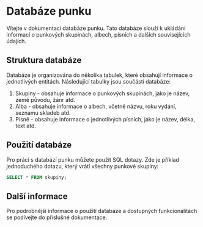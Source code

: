 # Databáze punku

Vítejte v dokumentaci databáze punku. Tato databáze slouží k ukládání informací o punkových skupinách, albech, písních a dalších souvisejících údajích.

## Struktura databáze

Databáze je organizována do několika tabulek, které obsahují informace o jednotlivých entitách. Následující tabulky jsou součástí databáze:

1. Skupiny - obsahuje informace o punkových skupinách, jako je název, země původu, žánr atd.
2. Alba - obsahuje informace o albech, včetně názvu, roku vydání, seznamu skladeb atd.
3. Písně - obsahuje informace o jednotlivých písních, jako je název, délka, text atd.

## Použití databáze

Pro práci s databází punku můžete použít SQL dotazy. Zde je příklad jednoduchého dotazu, který vrátí všechny punkové skupiny:

```sql
SELECT * FROM skupiny;
```

## Další informace

Pro podrobnější informace o použití databáze a dostupných funkcionalitách se podívejte do příslušné dokumentace.

